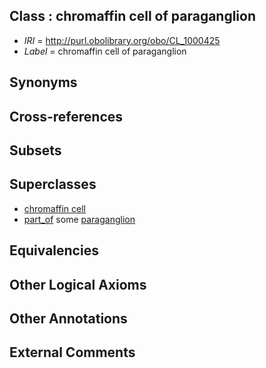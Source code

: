 
## Class : chromaffin cell of paraganglion

 * *IRI* = http://purl.obolibrary.org/obo/CL_1000425
 * *Label* = chromaffin cell of paraganglion

## Synonyms


## Cross-references


## Subsets


## Superclasses

 * [chromaffin cell](../../CL/66/CL_0000166.md)
 * [part_of](../../BFO/50/BFO_0000050.md) some [paraganglion](../../UBERON/79/UBERON_0012279.md)

## Equivalencies


## Other Logical Axioms


## Other Annotations


## External Comments

